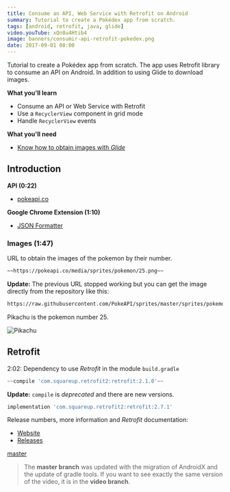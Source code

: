 ```yaml
---
title: Consume an API, Web Service with Retrofit on Android
summary: Tutorial to create a Pokédex app from scratch.
tags: [android, retrofit, java, glide]
video.youTube: xQn8u4Htib4
image: banners/consumir-api-retrofit-pokedex.png
date: 2017-09-01 08:00
---
```


Tutorial to create a Pokédex app from scratch. The app uses Retrofit library to consume an API on Android. In addition to using Glide to download images.

__What you'll learn__

* Consume an API or Web Service with Retrofit
* Use a `RecyclerView` component in grid mode
* Handle `RecyclerView` events

__What you'll need__

* [Know how to obtain images with _Glide_](/videos/android/descargar-imagenes-glide/)

## Introduction

__API (0:22)__

* [pokeapi.co](https://pokeapi.co/)

__Google Chrome Extension (1:10)__

* [JSON Formatter](https://chrome.google.com/webstore/detail/json-formatter/bcjindcccaagfpapjjmafapmmgkkhgoa)

### Images (1:47)

URL to obtain the images of the pokemon by their number.

```html
~~https://pokeapi.co/media/sprites/pokemon/25.png~~
```

__Update:__ The previous URL stopped working but you can get the image directly from the repository like this:

```html
https://raw.githubusercontent.com/PokeAPI/sprites/master/sprites/pokemon/25.png
```

Pikachu is the pokemon number 25.

![Pikachu](https://raw.githubusercontent.com/PokeAPI/sprites/master/sprites/pokemon/25.png)

## Retrofit

2:02: Dependency to use *Retrofit* in the module `build.gradle`

```groovy
~~compile 'com.squareup.retrofit2:retrofit:2.1.0'~~
```

__Update:__ `compile` is _deprecated_ and there are new versions.

```groovy
implementation 'com.squareup.retrofit2:retrofit:2.7.1'
```

Release numbers, more information and _Retrofit_ documentation:

* [Website](http://square.github.io/retrofit/)
* [Releases](https://github.com/square/retrofit/releases)

[master](https://github.com/alvareztech/Pokedex)

> The __master branch__ was updated with the migration of AndroidX and the update of gradle tools. If you want to see exactly the same version of the video, it is in the __video branch__.
